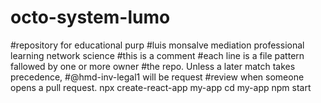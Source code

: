 # octo-system-lumo
#repository for educational purp
#luis monsalve mediation professional learning network science
#this is a comment
#each line is a file pattern fallowed by one or more owner
#the repo. Unless a later match takes precedence,
#@hmd-inv-legal1 will be request
#review when someone opens a pull request.
npx create-react-app my-app
cd my-app
npm start

